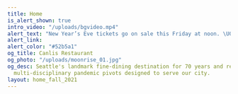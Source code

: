 ```yaml
---
title: Home
is_alert_shown: true
intro_video: "/uploads/bgvideo.mp4"
alert_text: "New Year’s Eve tickets go on sale this Friday at noon. \U0001F3F4‍☠️"
alert_link: 
alert_color: "#52b5a1"
og_title: Canlis Restaurant
og_photo: "/uploads/moonrise_01.jpg"
og_desc: Seattle's landmark fine-dining destination for 70 years and recent home to
  multi-disciplinary pandemic pivots designed to serve our city.
layout: home_fall_2021
---
```


